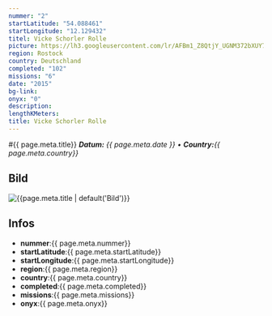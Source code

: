 ```yaml
---
nummer: "2"
startLatitude: "54.088461"
startLongitude: "12.129432"
titel: Vicke Schorler Rolle
picture: https://lh3.googleusercontent.com/lr/AFBm1_Z8QtjY_UGNM372bXUY7gDxnSsw_VUB2Huu-skZ5Gpg5Gtj0TA0nyK2y6LTT9SvBTn1Pr4FQk0zVyYviBqDnXmlg7GeiEkPkWtmh2Sml3YGfaxxOUck7hrIdyItPa6k-6NVEXqQ-8ySxVq4Q6tZYZTYwjGYoSTWr6mBJ0I0ULBbLeCeRDg0l_aVio19yRlGEHmGcsXVnuV3L_HYuivCyhWnXuS3cpYH-P3ZfUeXM0UmBe63f3aMAS3T6p3HnnXXSXPxKr-HYgkmF94g8hsEXu3Hx_YCnFpuVRErLSWJX5QUL1HLdEu4qVHLiOjiTgkKUu5eXGICm9YMPJOOFnNVUqjNZzhTs5sBVUg_zc9RGyZplIck8F1JqzHFguXk60-cwRcb18PiDQzZFx7DyQFgrB0-XIMpbTwV5rrDO1SObTuusPf792ar-6K3s1vDaK_8rFoh8Jovi2yl355A_94dtu2n3cV8GWVaweZiO_i6XzzuEF_zu9WbHwoCy0fRlMJQHwA4eRa_nASCOFrY3uimCVEZ6XqyP5z3tHAgT1vfip5rXjxGCx2Zz2XM6CQ6KesFh3hj3jdO7N0hB8Mw68Mp4CpQaDpZvnLLPiIbqUhulKwrv2lzIex8K-oGig_RBmVBOrIwFWPInM7tZHZGwSlQLwcC8H7kO4kf0vTtDZ_Z18zu2AN8FBWqvjg5_Co8wU5xwtmbHm4XQw
region: Rostock
country: Deutschland
completed: "102"
missions: "6"
date: "2015"
bg-link: 
onyx: "0"
description: 
lengthKMeters: 
title: Vicke Schorler Rolle
---
```


#{{ page.meta.title}}
_**Datum:** {{ page.meta.date }} • **Country:**{{ page.meta.country}}_

## Bild
![{{page.meta.title | default('Bild')}}]({{page.meta.picture}})

## Infos
- **nummer**:{{ page.meta.nummer}}
- **startLatitude**:{{ page.meta.startLatitude}}
- **startLongitude**:{{ page.meta.startLongitude}}
- **region**:{{ page.meta.region}}
- **country**:{{ page.meta.country}}
- **completed**:{{ page.meta.completed}}
- **missions**:{{ page.meta.missions}}
- **onyx**:{{ page.meta.onyx}}

